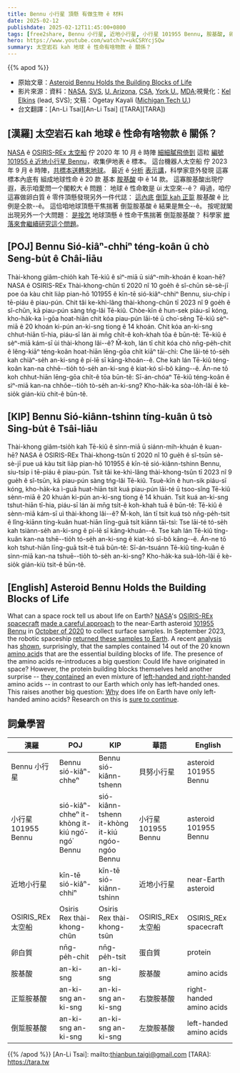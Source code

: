 ```yaml
---
title: Bennu 小行星 頂懸 有做生物 ê 材料
date: 2025-02-12
publishdate: 2025-02-12T11:45:00+0800
tags: [free2share, Bennu 小行星, 近地小行星, 小行星 101955 Bennu, 胺基酸, 卵白質, 正踅胺基酸, 倒踅胺基酸]
hero: https://www.youtube.com/watch?v=ukCSRYcjSQw
summary: 太空岩石 kah 地球 ê 性命有啥物款 ê 關係？
---
```


{{% apod %}}

- 原始文章：[Asteroid Bennu Holds the Building Blocks of Life](https://apod.nasa.gov/apod/ap250212.html)
- 影片來源：資料：[NASA](https://www.nasa.gov), [SVS](https://svs.gsfc.nasa.gov/), [U. Arizona](https://astro.arizona.edu/), [CSA](https://www.asc-csa.gc.ca/eng/astronomy/), [York U.](https://www.yorku.ca/science/physics/), [MDA](https://mda.space/article/instrument-built-by-maxar-technologies-mda-for-nasas);視覺化：[Kel Elkins](https://science.gsfc.nasa.gov/sci/bio/kelly.elkins) (lead, SVS); 文稿：Ogetay Kayali ([Michigan Tech U.](https://www.mtu.edu/physics/))
- 台文翻譯：[An-Li Tsai][An-Li Tsai] ([TARA][TARA])

## [漢羅] 太空岩石 kah 地球 ê 性命有啥物款 ê 關係？
[NASA][NASA] ê [OSIRIS-REx 太空船][OSIRIS-REx spacecraft] 佇 2020 年 10 月 ê 時陣 [細細膩飛倚到][made a careful approach] 這粒 [編號 101955 ê 近地小行星 Bennu][101955 Bennu]，收集伊地表 ê 標本。
這台機器人太空船 佇 2023 年 9 月 ê 時陣，[共標本送轉來地球][returned these samples to Earth]。
最近 ê [分析][analysis] [表示講][shown]，科學家意外發現 這寡標本內底有 組成地球性命 ê 20 款 基本 [胺基酸][amino acid] 中 ê 14 款。
這寡胺基酸出現佇遐，表示咱愛問一个閣較大 ê 問題：
地球 ê 性命敢是 ùi 太空來--ê？
毋過，咱佇這寡做卵白質 ê 零件頂懸發現另外一件代誌：
[這內底][they contained] [倒踅 kah 正踅][left-handed and right-handed] 胺基酸 ê 比例是仝款--ê。
這佮咱地球頂懸干焦揣著 倒踅胺基酸 ê 結果是無仝--ê。
按呢就閣出現另外一个大問題：
[是按怎][Why] 地球頂懸 ê 性命干焦揣著 倒踅胺基酸？
科學家 [紲落來會繼續研究這个問題][sure to continue]。

## [POJ] Bennu Sió-kiâⁿ-chhiⁿ téng-koân ū chò Seng-bu̍t ê Châi-liāu
Thài-khong giâm-chio̍h kah Tē-kiû ê sìⁿ-miā ū siáⁿ-mih-khoán ê koan-hē?
NASA ê OSIRIS-REx Thài-khong-chûn tī 2020 nî 10 goe̍h ê sî-chūn sè-sè-jī poe óa kàu chit lia̍p pian-hō 101955 ê kīn-tē sió-kiâⁿ-chhiⁿ Bennu, siu-chi̍p i tē-piáu ê piau-pún.
Chit tâi ke-khì-lâng thài-khong-chûn tī 2023 nî 9 goe̍h ê sî-chūn, kā piau-pún sàng tńg-lâi Tē-kiû.
Chòe-kīn ê hun-sek piáu-sī kóng, kho-ha̍k-ka ì-gōa hoat-hiān chit kóa piau-pún lāi-té ū cho͘-sêng Tē-kiû sèⁿ-miā ê 20 khoán ki-pún an-ki-sng tiong ê 14 khoán.
Chit kóa an-ki-sng chhut-hiān tī-hia, piáu-sī lán ài mn̄g chi̍t-ê koh-khah tōa ê būn-tê:
Tē-kiû ê sèⁿ-miā kám-sī ùi thài-khong lâi--ê?
M̄-koh, lán tī chit kóa chò nn̄g-pe̍h-chit ê lêng-kiāⁿ téng-koân hoat-hiān lēng-gōa chi̍t kiāⁿ tāi-chì:
Che lāi-té tó-se̍h kah chiàⁿ-se̍h an-ki-sng ê pí-lē sī kāng-khoán--ê.
Che kah lán Tē-kiû téng-koân kan-na chhē--tio̍h tó-se̍h an-ki-sng ê kiat-kó sī-bô kāng--ê.
Án-ne tō koh chhut-hiān lēng-gōa chi̍t-ê tōa būn-tê:
Sī-án-chóaⁿ Tē-kiû téng-koân ê sìⁿ-miā kan-na chhōe--tio̍h tò-se̍h an-ki-sng?
Kho-ha̍k-ka sòa-lo̍h-lâi ē kè-sio̍k gián-kiù chit-ê būn-tê.

## [KIP] Bennu Sió-kiânn-tshinn tíng-kuân ū tsò Sing-bu̍t ê Tsâi-liāu
Thài-khong giâm-tsio̍h kah Tē-kiû ê sìnn-miā ū siánn-mih-khuán ê kuan-hē?
NASA ê OSIRIS-REx Thài-khong-tsûn tī 2020 nî 10 gue̍h ê sî-tsūn sè-sè-jī pue uá kàu tsit lia̍p pian-hō 101955 ê kīn-tē sió-kiânn-tshinn Bennu, siu-tsi̍p i tē-piáu ê piau-pún.
Tsit tâi ke-khì-lâng thài-khong-tsûn tī 2023 nî 9 gue̍h ê sî-tsūn, kā piau-pún sàng tńg-lâi Tē-kiû.
Tsuè-kīn ê hun-sik piáu-sī kóng, kho-ha̍k-ka ì-guā huat-hiān tsit kuá piau-pún lāi-té ū tsoo-sîng Tē-kiû sènn-miā ê 20 khuán ki-pún an-ki-sng tiong ê 14 khuán.
Tsit kuá an-ki-sng tshut-hiān tī-hia, piáu-sī lán ài mn̄g tsi̍t-ê koh-khah tuā ê būn-tê:
Tē-kiû ê sènn-miā kám-sī uì thài-khong lâi--ê?
M̄-koh, lán tī tsit kuá tsò nn̄g-pe̍h-tsit ê lîng-kiānn tíng-kuân huat-hiān līng-guā tsi̍t kiānn tāi-tsì:
Tse lāi-té tó-se̍h kah tsiànn-se̍h an-ki-sng ê pí-lē sī kāng-khuán--ê.
Tse kah lán Tē-kiû tíng-kuân kan-na tshē--tio̍h tó-se̍h an-ki-sng ê kiat-kó sī-bô kāng--ê.
Án-ne tō koh tshut-hiān līng-guā tsi̍t-ê tuā būn-tê:
Sī-án-tsuánn Tē-kiû tíng-kuân ê sìnn-miā kan-na tshuē--tio̍h tò-se̍h an-ki-sng?
Kho-ha̍k-ka suà-lo̍h-lâi ē kè-sio̍k gián-kiù tsit-ê būn-tê.

## [English] Asteroid Bennu Holds the Building Blocks of Life
What can a space rock tell us about life on Earth?
[NASA][NASA]'s [OSIRIS-REx spacecraft][OSIRIS-REx spacecraft] [made a careful approach][made a careful approach] to the near-Earth asteroid [101955 Bennu][101955 Bennu] in [October of 2020][October of 2020] to collect surface samples.
In September 2023, the robotic spaceship [returned these samples to Earth][returned these samples to Earth].
A recent [analysis][analysis] has [shown][shown], surprisingly, that the samples contained 14 out of the 20 known [amino acid][amino acid]s that are the essential building blocks of life.
The presence of the amino acids re-introduces a big question: Could life have originated in space?
However, the protein building blocks themselves held another surprise -- [they contained][they contained] an even mixture of [left-handed and right-handed][left-handed and right-handed] amino acids -- in contrast to our Earth which only has left-handed ones.
This raises another big question: [Why][Why] does life on Earth have only left-handed amino acids?
Research on this is [sure to continue][sure to continue].

## 詞彙學習
|漢羅|POJ|KIP|華語|English|
|-|-|-|-|-|
| Bennu 小行星 | Bennu sió-kiâⁿ-chheⁿ | Bennu sió-kiânn-tshenn | 貝努小行星 | asteroid 101955 Bennu |
| 小行星 101955 Bennu | sió-kiâⁿ-chheⁿ it-khòng it-kiú ngó͘-ngó͘ Bennu | sió-kiânn-tshenn it-khòng it-kiú ngóo-ngóo Bennu | 小行星 101955 Bennu | asteroid 101955 Bennu |
| 近地小行星 | kīn-tē sió-kiâⁿ-chhiⁿ | kīn-tē sió-kiânn-tshinn | 近地小行星 | near-Earth asteroid |
| OSIRIS_REx 太空船 | Osiris Rex thài-khong-chûn | Osiris Rex thài-khong-tsûn | OSIRIS_REx 太空船 | OSIRIS_REx spacecraft |
| 卵白質 | nn̄g-pe̍h-chit | nn̄g-pe̍h-tsit | 蛋白質 | protein |
| 胺基酸 | an-ki-sng | an-ki-sng | 胺基酸 | amino acids |
| 正踅胺基酸 | an-ki-sng an-ki-sng | an-ki-sng an-ki-sng | 右旋胺基酸 | right-handed amino acids |
| 倒踅胺基酸 | an-ki-sng an-ki-sng | an-ki-sng an-ki-sng | 左旋胺基酸 | left-handed amino acids |

{{% /apod %}}
[An-Li Tsai]: mailto:thianbun.taigi@gmail.com
[TARA]: https://tara.tw

[copyright]: https://apod.nasa.gov/apod/fap/lib/about_apod.html#srapply
[License3]: https://creativecommons.org/licenses/by-nc-nd/3.0/
[License2]:https://creativecommons.org/licenses/by-nc-nd/2.0/

[NASA]:https://www.nasa.gov/
[OSIRIS-REx spacecraft]:https://science.nasa.gov/mission/osiris-rex/
[made a careful approach]:https://apod.nasa.gov/apod/ap250212.htmlap201012.html
[101955 Bennu]:https://science.nasa.gov/solar-system/asteroids/101955-bennu/
[October of 2020]:https://apod.nasa.gov/apod/ap250212.htmlap201022.html
[returned these samples to Earth]:https://apod.nasa.gov/apod/ap250212.htmlap230929.html
[analysis]:https://www.nature.com/articles/s41586-024-08495-6
[shown]:https://www.nature.com/articles/s41550-024-02472-9
[amino acid]:https://en.wikipedia.org/wiki/Amino_acid
[they contained]:https://www.nasa.gov/news-release/nasas-asteroid-bennu-sample-reveals-mix-of-lifes-ingredients/
[left-handed and right-handed]:https://en.wikipedia.org/wiki/Chirality
[Why]:https://astrobiology.nasa.gov/news/how-life-turned-left/
[sure to continue]:https://www.reddit.com/r/aww/comments/fd55vk/my_kitten_is_helping_me_work_from_home_i_had_to/#lightbox
